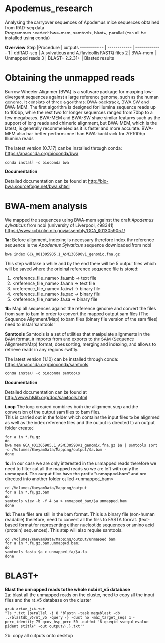 # Apodemus_research
Analysing the carryover sequences of Apodemus mice sequences obtained from RAD-seq data                                         
Programmes needed: bwa-mem, samtools, blast+, parallel (can all be installed using conda)

**Overview**
Step |Procedure | outputs
------------ | ------------ | -------------
1 | ddRAD-seq | A.sylvaticus and A.flavicollis FASTQ files
2 | BWA-mem | Unmapped reads 
3 | BLAST+ 2.2.31+  | Blasted results


# Obtaining the unmapped reads 

Burrow Wheeler Alignmer (BWA) is a software package for mapping low-divergent sequences against a large reference genome, such as the human genome. It consists of three algorithms: BWA-backtrack, BWA-SW and BWA-MEM. The first algorithm is designed for Illumina sequence reads up to 100bp, while the rest two for longer sequences ranged from 70bp to a few megabases. BWA-MEM and BWA-SW share similar features such as the support of long reads and chimeric alignment, but BWA-MEM, which is the latest, is generally recommended as it is faster and more accurate. BWA-MEM also has better performance than BWA-backtrack for 70-100bp Illumina reads.

The latest version (0.7.17) can be installed through conda: https://anaconda.org/bioconda/bwa
```
conda install -c bioconda bwa 
```
**Documentation**

Detailed documentation can be found at http://bio-bwa.sourceforge.net/bwa.shtml

# BWA-mem analysis 

We mapped the sequences using BWA-mem against the draft *Apodemus sylvaticus* from ncbi (university of Liverpool, 498341) 
https://www.ncbi.nlm.nih.gov/assembly/GCA_001305905.1/
                                                                                            
**1a:** Before alignment, indexing is necessary therefore index the reference sequence ie the *Apodemus Sylvaticus* sequence downloaded from ncbi
```
bwa index GCA_001305905.1_ASM130590v1_genomic.fna.gz
```
This step will take a while and by the end there will be 5 output files which will be saved where the original reference sequence file is stored: 
1. <reference_file_name>.fa.amb -> text file
2. <reference_file_name>.fa.ann -> text file
3. <reference_file_name>.fa.bwt -> binary file
4. <reference_file_name>.fa.pac -> binary file
5. <reference_file_name>.fa.sa -> binary file

**1b:** Map all sequences against the reference genome and convert the files from sam to bam
In order to convert the mapped output sam files (The Sequence Alignment/Map) to bam files (binary file version of the sam files) need to instal 'samtools'

**Samtools** 
Samtools is a set of utilities that manipulate alignments in the BAM format. It imports from and exports to the SAM (Sequence Alignment/Map) format, does sorting, merging and indexing, and allows to retrieve reads in any regions swiftly.

The latest version (1.10) can be installed through conda: https://anaconda.org/bioconda/samtools
```
conda install -c bioconda samtools
```

**Documentation**

Detailed documentation can be found at http://www.htslib.org/doc/samtools.html

**Loop**
The loop created combines both the alignment step and the conversion of the output sam files to bam files.   
This is carried out in the folder which contains the input files to be alignmed as well as the index reference files and the output is directed to an output folder created
```
for a in *.fq.gz
do
bwa mem GCA_001305905.1_ASM130590v1_genomic.fna.gz $a | samtools sort -o /Volumes/HaeyamData/Mapping/output/$a.bam -
done
```

**1c:** In our case we are only interested in the unmapped reads therefore we need to filter out all the mapped reads so we are left with only the unmapped. 
The output files have the prefix "unmapped.bam" and are directed into another folder called <unmapped_bam> 
```
cd /Volumes/HaeyamData/Mapping/output
for a in *.fq.gz.bam
do 
samtools view -b -f 4 $a > unmapped_bam/$a.unmapped.bam
done
```
**1d:** These files are still in the bam format. This is a binary file (non-human readable) therefore, need to convert all the files to FASTA format. (text-based format for representing either nucleotide sequences or amino acid (protein) sequences). This step will also require samtools. 
```
cd /Volumes/HaeyamData/Mapping/output/unmapped_bam
for a in *.fq.gz.bam.unmapped.bam;
do
samtools fasta $a > unmapped_fa/$a.fa
done
```
# BLAST+

**Blast the unmapped reads to the whole ncbi nt_v5 database**                                                                    
2a: blast all the unmapped reads on the cluster, need to copy all the input files and the nt_v5 database on the cluster 
```
qsub orion_job.txt
"ls *.txt |parallel -j 8 'blastn -task megablast -db ../blastdb_v5/nt_v5 -query {} -dust no -max_target_seqs 1 -perc_identity 75 qcov_hsp_perc 50 -outfmt "6 qseqid sseqid evalue pident stitle" -out output/{.}.txt'"
```
2b: copy all outputs onto desktop

